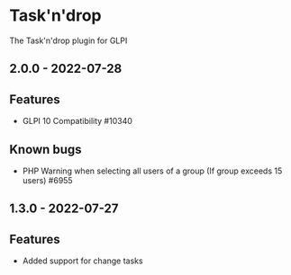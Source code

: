 # Task'n'drop
The Task'n'drop plugin for GLPI

## 2.0.0 - 2022-07-28
## Features
- GLPI 10 Compatibility #10340

## Known bugs
- PHP Warning when selecting all users of a group (If group exceeds 15 users) #6955

## 1.3.0 - 2022-07-27
## Features
- Added support for change tasks
